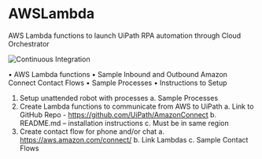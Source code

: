 # AWSLambda
AWS Lambda functions to launch UiPath RPA automation through Cloud Orchestrator

![Continuous Integration](https://github.com/UiPath/AWSLambda/workflows/Continuous%20Integration/badge.svg)


•	AWS Lambda functions
•	Sample Inbound and Outbound Amazon Connect Contact Flows
•	Sample Processes
•	Instructions to Setup

1.	Setup unattended robot with processes
a.	Sample Processes
2.	Create Lambda functions to communicate from AWS to UiPath
a.	Link to GitHub Repo - https://github.com/UiPath/AmazonConnect
b.	README.md – installation instructions
c.	Must be in same region
3.	Create contact flow for phone and/or chat
a.	https://aws.amazon.com/connect/
b.	Link Lambdas
c.	Sample Contact Flows
